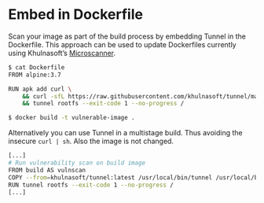 # Embed in Dockerfile

Scan your image as part of the build process by embedding Tunnel in the
Dockerfile. This approach can be used to update Dockerfiles currently using
Khulnasoft’s [Microscanner][microscanner].

```bash
$ cat Dockerfile
FROM alpine:3.7

RUN apk add curl \
    && curl -sfL https://raw.githubusercontent.com/khulnasoft/tunnel/main/contrib/install.sh | sh -s -- -b /usr/local/bin \
    && tunnel rootfs --exit-code 1 --no-progress /

$ docker build -t vulnerable-image .
```
Alternatively you can use Tunnel in a multistage build. Thus avoiding the
insecure `curl | sh`. Also the image is not changed.
```bash
[...]
# Run vulnerability scan on build image
FROM build AS vulnscan
COPY --from=khulnasoft/tunnel:latest /usr/local/bin/tunnel /usr/local/bin/tunnel
RUN tunnel rootfs --exit-code 1 --no-progress /
[...]
```

[microscanner]: https://github.com/khulnasoft/microscanner
